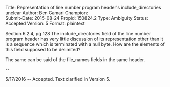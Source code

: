 Title:       Representation of line number program header's include_directories unclear
Author:      Ben Gamari
Champion:    
Submit-Date: 2015-08-24
Propid:      150824.2
Type:        Ambiguity
Status:      Accepted
Version:     5
Format:      plaintext

 
Section 6.2.4, pg 128
The include_directories field of the line number program header
has very little discussion of its representation other than it
is a sequence which is terminated with a null byte. How are the
elements of this field supposed to be delimited?

The same can be said of the file_names fields in the same header.

--

5/17/2016 -- Accepted.  Text clarified in Version 5.
